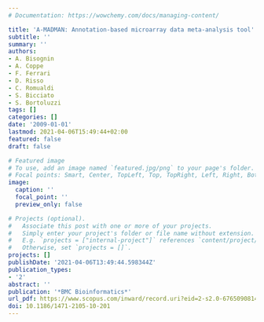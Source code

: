 ```yaml
---
# Documentation: https://wowchemy.com/docs/managing-content/

title: 'A-MADMAN: Annotation-based microarray data meta-analysis tool'
subtitle: ''
summary: ''
authors:
- A. Bisognin
- A. Coppe
- F. Ferrari
- D. Risso
- C. Romualdi
- S. Bicciato
- S. Bortoluzzi
tags: []
categories: []
date: '2009-01-01'
lastmod: 2021-04-06T15:49:44+02:00
featured: false
draft: false

# Featured image
# To use, add an image named `featured.jpg/png` to your page's folder.
# Focal points: Smart, Center, TopLeft, Top, TopRight, Left, Right, BottomLeft, Bottom, BottomRight.
image:
  caption: ''
  focal_point: ''
  preview_only: false

# Projects (optional).
#   Associate this post with one or more of your projects.
#   Simply enter your project's folder or file name without extension.
#   E.g. `projects = ["internal-project"]` references `content/project/deep-learning/index.md`.
#   Otherwise, set `projects = []`.
projects: []
publishDate: '2021-04-06T13:49:44.598344Z'
publication_types:
- '2'
abstract: ''
publication: '*BMC Bioinformatics*'
url_pdf: https://www.scopus.com/inward/record.uri?eid=2-s2.0-67650908144&doi=10.1186%2f1471-2105-10-201&partnerID=40&md5=20afff41bbdb2006cdc0cf5fb17169ed
doi: 10.1186/1471-2105-10-201
---
```

